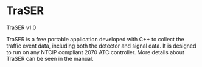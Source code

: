 # TraSER
TraSER v1.0

TraSER is a free portable application developed with C++ to collect the traffic event data, including both the detector and signal data. It is designed to run on any NTCIP compliant 2070 ATC controller. More details about TraSER can be seen in the manual.
